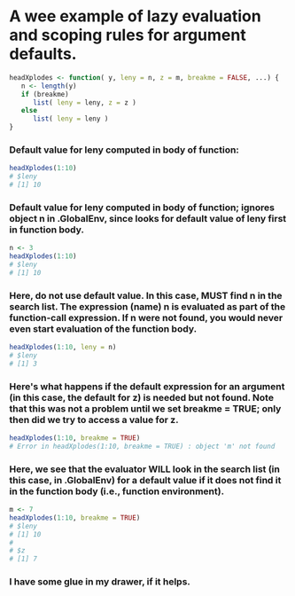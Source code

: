 # A wee example of lazy evaluation and scoping rules for argument defaults.

```R
headXplodes <- function( y, leny = n, z = m, breakme = FALSE, ...) {  
   n <- length(y)  
   if (breakme)  
      list( leny = leny, z = z )  
   else  
      list( leny = leny )  
}  
```
 
### Default value for leny computed in body of function:

```R
headXplodes(1:10)
# $leny
# [1] 10
```

### Default value for leny computed in body of function; ignores object n in .GlobalEnv, since looks for default value of leny first in function body.

```R
n <- 3
headXplodes(1:10)
# $leny
# [1] 10
```

### Here, do **not** use default value.  In this case, MUST find n in the search list.  The expression (name) n is evaluated as part of the function-call expression.  If n were not found, you would never even start evaluation of the function body.

```R
headXplodes(1:10, leny = n)
# $leny
# [1] 3
```

### Here's what happens if the default expression for an argument (in this case, the default for z) is needed but not found.  Note that this was not a problem until we set breakme = TRUE; only then did we try to access a value for z.

```R
headXplodes(1:10, breakme = TRUE)
# Error in headXplodes(1:10, breakme = TRUE) : object 'm' not found
```

### Here, we see that the evaluator WILL look in the search list (in this case, in .GlobalEnv) for a default value if it does not find it in the function body (i.e., function environment).

```R
m <- 7
headXplodes(1:10, breakme = TRUE)
# $leny
# [1] 10
# 
# $z
# [1] 7
```

### I have some glue in my drawer, if it helps.
